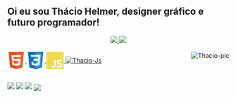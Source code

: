 ## Oi eu sou Thácio Helmer, designer gráfico e futuro programador!
<div style="display: inline_block" align="center">
  <a href="https://github.com/thaciohelmer">
  <img height="150px" src="https://github-readme-stats.vercel.app/api?username=thaciohelmer&show_icons=true&theme=midnight-purple"/>
  <img height="150px" src="https://github-readme-stats.vercel.app/api/top-langs/?username=thaciohelmer&layout=compact&theme=midnight-purple"/>
</div>
<div style="display: inline_block" align="left"><br>
  <img align="center" alt="Thacio-HTML" height="40" src="https://raw.githubusercontent.com/devicons/devicon/master/icons/html5/html5-original.svg">
  <img align="center" alt="Thacio-CSS" height="40"  src="https://raw.githubusercontent.com/devicons/devicon/master/icons/css3/css3-original.svg">
  <img align="center" alt="Thacio-Js" height="40"  src="https://raw.githubusercontent.com/devicons/devicon/master/icons/javascript/javascript-plain.svg">
  <img align="center" alt="Thacio-Js" height="40"  src="https://cdn.jsdelivr.net/gh/devicons/devicon/icons/java/java-original.svg" />
  <img align="right" alt="Thacio-pic" height="150" style="" src="https://imgur.com/zYUIhYM.png" />
</div>
  
  ##
 
<div align="left"> 
  <a href="https://instagram.com/thaciohelmer" target="_blank"><img src="https://img.shields.io/badge/-Instagram-%23E4405F?style=for-the-badge&logo=instagram&logoColor=white" target="_blank"></a>
  <a href = "mailto:thaciohelmer@hotmail.com"><img src="https://img.shields.io/badge/Microsoft_Outlook-0078D4?style=for-the-badge&logo=microsoft-outlook&logoColor=white"></a>
  <a href="https://www.linkedin.com/in/th%C3%A1cio-helmer-55739a221/" target="_blank"><img src="https://img.shields.io/badge/-LinkedIn-%230077B5?style=for-the-badge&logo=linkedin&logoColor=white" target="_blank"></a> 
 
  <img align="center" src="https://github.com/thaciohelmer/thaciohelmer/blob/output/github-contribution-grid-snake.svg"/>
</div>
